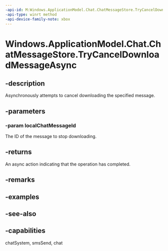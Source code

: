 ```yaml
---
-api-id: M:Windows.ApplicationModel.Chat.ChatMessageStore.TryCancelDownloadMessageAsync(System.String)
-api-type: winrt method
-api-device-family-note: xbox
---
```


<!-- Method syntax
public Windows.Foundation.IAsyncOperation<bool> TryCancelDownloadMessageAsync(System.String localChatMessageId)
-->

# Windows.ApplicationModel.Chat.ChatMessageStore.TryCancelDownloadMessageAsync

## -description
Asynchronously attempts to cancel downloading the specified message.

## -parameters
### -param localChatMessageId
The ID of the message to stop downloading.

## -returns
An async action indicating that the operation has completed.

## -remarks

## -examples

## -see-also

## -capabilities
chatSystem, smsSend, chat
